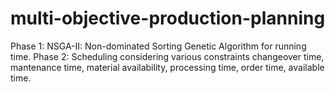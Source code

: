 # multi-objective-production-planning
 
Phase 1: NSGA-II: Non-dominated Sorting Genetic Algorithm for running time.
Phase 2: Scheduling considering various constraints changeover time, mantenance time, material availability, processing time, order time, available time.
